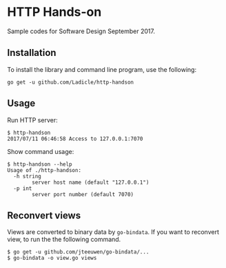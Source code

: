 # HTTP Hands-on

Sample codes for Software Design September 2017.


## Installation

To install the library and command line program, use the following:

```
go get -u github.com/Ladicle/http-handson
```

## Usage

Run HTTP server:

```
$ http-handson
2017/07/11 06:46:58 Access to 127.0.0.1:7070
```

Show command usage:

```
$ http-handson --help
Usage of ./http-handson:
  -h string
        server host name (default "127.0.0.1")
  -p int
        server port number (default 7070) 
```


## Reconvert views

Views are converted to binary data by `go-bindata`.
If you want to reconvert view, to run the the following command.

```
$ go get -u github.com/jteeuwen/go-bindata/...
$ go-bindata -o view.go views
```
